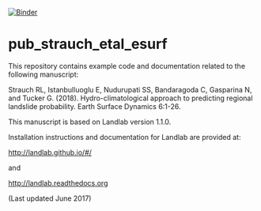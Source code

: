 [![Binder](https://mybinder.org/badge_logo.svg)](https://mybinder.org/v2/gh/ChristinaB/pub_strauch_etal_esurf/master)

# pub_strauch_etal_esurf
This repository contains example code and documentation related to the following manuscript:

Strauch RL, Istanbulluoglu E, Nudurupati SS, Bandaragoda C, Gasparina N, and Tucker G. (2018). Hydro-climatological approach to predicting regional landslide probability. Earth Surface Dynamics 6:1-26.

This manuscript is based on Landlab version 1.1.0.

Installation instructions and documentation for Landlab are provided at:

http://landlab.github.io/#/

and

http://landlab.readthedocs.org

(Last updated June 2017)
